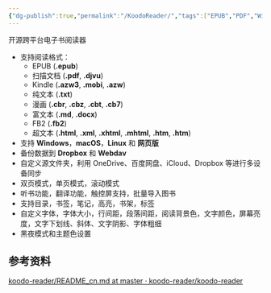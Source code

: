 ```yaml
---
{"dg-publish":true,"permalink":"/KoodoReader/","tags":["EPUB","PDF","Windows/EPUB"],"noteIcon":""}
---
```


开源跨平台电子书阅读器

- 支持阅读格式：
    - EPUB (**.epub**)
    - 扫描文档 (**.pdf**, **.djvu**)
    - Kindle (**.azw3**, **.mobi**, **.azw**)
    - 纯文本 (**.txt**)
    - 漫画 (**.cbr**, **.cbz**, **.cbt**, **.cb7**)
    - 富文本 (**.md**, **.docx**)
    - FB2 (**.fb2**)
    - 超文本 (**.html**, **.xml**, **.xhtml**, **.mhtml**, **.htm**, **.htm**)
- 支持 **Windows**，**macOS**，**Linux** 和 **网页版**
- 备份数据到 **Dropbox** 和 **Webdav**
- 自定义源文件夹，利用 OneDrive、百度网盘、iCloud、Dropbox 等进行多设备同步
- 双页模式，单页模式，滚动模式
- 听书功能，翻译功能，触控屏支持，批量导入图书
- 支持目录，书签，笔记，高亮，书架，标签
- 自定义字体，字体大小，行间距，段落间距，阅读背景色，文字颜色，屏幕亮度，文字下划线、斜体、文字阴影、字体粗细
- 黑夜模式和主题色设置

## 参考资料
[koodo-reader/README_cn.md at master · koodo-reader/koodo-reader](https://github.com/koodo-reader/koodo-reader/blob/master/README_cn.md)
